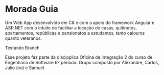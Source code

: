 # Morada Guia

Um Web App desenvolvido em C# e com o apoio do framework Angular e ASP.NET com o intuito de facilitar a locação de casas, quitinetes, apartamentos, repúblicas e pensionatos a estudantes, tanto calouros quanto veteranos.

Testando Branch

Esse projeto faz parte da discipplica Oficina de Integração 2 do curso de Engenharia de Software 6º período. Grupo composto por Alexandre, Carlos, Julio (eu) e Samuel.

